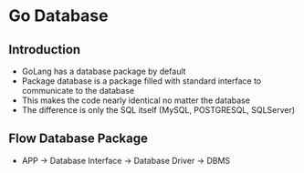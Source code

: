 # Go Database

## Introduction
- GoLang has a database package by default
- Package database is a package filled with standard interface to communicate to the database
- This makes the code nearly identical no matter the database
- The difference is only the SQL itself (MySQL, POSTGRESQL, SQLServer)

## Flow Database Package
- APP -> Database Interface -> Database Driver -> DBMS